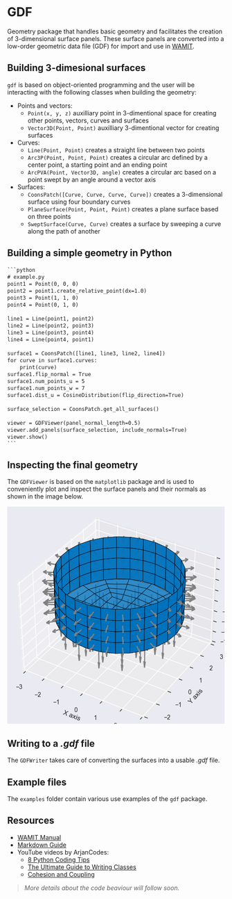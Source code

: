# GDF

Geometry package that handles basic geometry and facilitates the creation of 3-dimensional surface panels. These surface panels are converted into a low-order geometric data file (GDF) for import and use in [WAMIT](https://www.wamit.com/).

## Building 3-dimesional surfaces

`gdf` is based on object-oriented programming and the user will be interacting with the following classes when building the geometry:

- Points and vectors:
    - `Point(x, y, z)` auxilliary point in 3-dimentional space for creating other points, vectors, curves and surfaces
    - `Vector3D(Point, Point)` auxilliary 3-dimentional vector for creating surfaces
- Curves:
    - `Line(Point, Point)` creates a straight line between two points
    - `Arc3P(Point, Point, Point)` creates a circular arc defined by a center point, a starting point and an ending point
    - `ArcPVA(Point, Vector3D, angle)` creates a circular arc based on a point swept by an angle around a vector axis
- Surfaces:
    - `CoonsPatch([Curve, Curve, Curve, Curve])` creates a 3-dimensional surface using four boundary curves
    - `PlaneSurface(Point, Point, Point)` creates a plane surface based on three points
    - `SweptSurface(Curve, Curve)` creates a surface by sweeping a curve along the path of another

## Building a simple geometry in Python

    ```python
    # example.py
    point1 = Point(0, 0, 0)
    point2 = point1.create_relative_point(dx=1.0)
    point3 = Point(1, 1, 0)
    point4 = Point(0, 1, 0)

    line1 = Line(point1, point2)
    line2 = Line(point2, point3)
    line3 = Line(point3, point4)
    line4 = Line(point4, point1)

    surface1 = CoonsPatch([line1, line3, line2, line4])
    for curve in surface1.curves:
        print(curve)
    surface1.flip_normal = True
    surface1.num_points_u = 5
    surface1.num_points_w = 7
    surface1.dist_u = CosineDistribution(flip_direction=True)

    surface_selection = CoonsPatch.get_all_surfaces()

    viewer = GDFViewer(panel_normal_length=0.5)
    viewer.add_panels(surface_selection, include_normals=True)
    viewer.show()
    ```

## Inspecting the final geometry

The `GDFViewer` is based on the `matplotlib` package and is used to conveniently plot and inspect the surface panels and their normals as shown in the image below.

![Surface panels for a vertical cylinder](/img/example.png)

## Writing to a *.gdf* file

The `GDFWriter` takes care of converting the surfaces into a usable *.gdf* file.

## Example files

The `examples` folder contain various use examples of the `gdf` package.

## Resources

- [WAMIT Manual](https://www.wamit.com/manual7.x/v75_manual.pdf)
- [Markdown Guide](https://www.markdownguide.org/basic-syntax/)
- YouTube videos by ArjanCodes:
    - [8 Python Coding Tips](https://www.youtube.com/watch?v=woIkysZytSs)
    - [The Ultimate Guide to Writing Classes](https://www.youtube.com/watch?v=lX9UQp2NwTk)
    - [Cohesion and Coupling](https://www.youtube.com/watch?v=eiDyK_ofPPM)

> *More details about the code beaviour will follow soon.*
